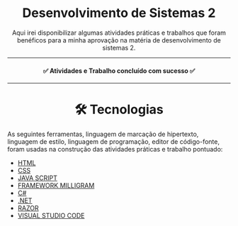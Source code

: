 <h1 align="center">Desenvolvimento de Sistemas 2</h1>

<p align="center">Aqui irei disponibilizar algumas atividades práticas e trabalhos que foram benéficos para a minha aprovação na matéria de desenvolvimento de sistemas 2.</p>
<hr>

<h4 align="center"> ✅ Atividades e Trabalho concluído com sucesso ✅ </h4>
<hr>

<h1 align="center"> 🛠 Tecnologias</h1>


As seguintes ferramentas, linguagem de marcação de hipertexto, linguagem de estilo, linguagem de programação, editor de código-fonte, foram usadas na construção das atividades práticas e trabalho pontuado:


 - [HTML](https://www.w3schools.com/html/)
 - [CSS](https://www.w3schools.com/css/)
 - [JAVA SCRIPT](https://www.w3schools.com/js/DEFAULT.asp)
 - [FRAMEWORK MILLIGRAM](https://milligram.io/)
 - [C#](https://www.w3schools.com/cs/)
 - [.NET](https://www.w3schools.com/asp/webpages_intro.asp)
 - [RAZOR](https://www.w3schools.com/asp/razor_syntax.asp)
 - [VISUAL STUDIO CODE](https://code.visualstudio.com/)
